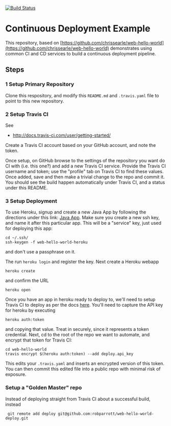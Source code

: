 [![Build Status](https://travis-ci.org/robparrott/web-hello-world.png?branch=master)](https://travis-ci.org/robparrott/web-hello-world)


# Continuous Deployment Example 

This repository, based on [https://github.com/chrissearle/web-hello-world](https://github.com/chrissearle/web-hello-world) demonstrates using common CI and CD services to build a continuous deployment pipeline.

## Steps

### 1 Setup Primary Repository

Clone this respository, and modify this `README.md` and `.travis.yaml` file to point to this new repository.


### 2 Setup Travis CI

See

- http://docs.travis-ci.com/user/getting-started/

Create a Travis CI account based on your GitHub account, and note the token.

Once setup, on GitHub browse to the settings of the repository you want do CI with (i.e. this one?) and add a new Travis CI service. Provide the Travis CI username and token; use the "profile" tab on Travis CI to find these values. Once added, save and then make a trivial change to the repo and commit it. You should see the build happen automatically under Travis CI, and a status under this README.


### 3 Setup Deployment

To use Heroku, signup and create a new Java App by following the directions under this link: [Java App](https://devcenter.heroku.com/articles/getting-started-with-java).  Make sure you create a new ssh key, and name it after this particular app. This will be a "service" key, just used for deploying this app:

```
cd ~/.ssh/
ssh-keygen -f web-hello-world-heroku
```

and don't use a passphrase on it.

The run `heroku login` and register the key.  Next create a Heroku webapp 

```
heroku create
```
and confirm the URL
```
heroku open
```

Once you have an app in heroku ready to deploy to, we'll need to setup Travis CI to deploy as per the docs [here](http://docs.travis-ci.com/user/deployment/heroku/). You'll need to capture the API key for heroku by executing

```
heroku auth:token
```

and copying that value. Treat in securely, since it represents a token credential. Next, cd to the root of the repo we want to automate, and encrypt that token for Travis CI:

```
cd web-hello-world
travis encrypt $(heroku auth:token) --add deploy.api_key   
```

This edits your `.travis.yaml` and inserts an encrypted version of this token. You can then commit this edited file into a public repo with minimal risk of exposure.


### Setup a "Golden Master" repo

Instead of deploying straight from Travis CI about a successful build, instead 

```
 git remote add deploy git@github.com:robparrott/web-hello-world-deploy.git 
```
